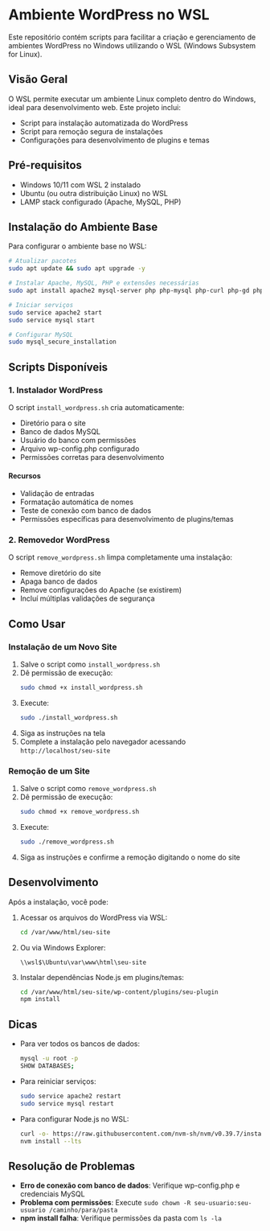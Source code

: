 # Ambiente WordPress no WSL

Este repositório contém scripts para facilitar a criação e gerenciamento de ambientes WordPress no Windows utilizando o WSL (Windows Subsystem for Linux).

## Visão Geral

O WSL permite executar um ambiente Linux completo dentro do Windows, ideal para desenvolvimento web. Este projeto inclui:

- Script para instalação automatizada do WordPress
- Script para remoção segura de instalações
- Configurações para desenvolvimento de plugins e temas

## Pré-requisitos

- Windows 10/11 com WSL 2 instalado
- Ubuntu (ou outra distribuição Linux) no WSL
- LAMP stack configurado (Apache, MySQL, PHP)

## Instalação do Ambiente Base

Para configurar o ambiente base no WSL:

```bash
# Atualizar pacotes
sudo apt update && sudo apt upgrade -y

# Instalar Apache, MySQL, PHP e extensões necessárias
sudo apt install apache2 mysql-server php php-mysql php-curl php-gd php-xml php-mbstring php-zip unzip

# Iniciar serviços
sudo service apache2 start
sudo service mysql start

# Configurar MySQL
sudo mysql_secure_installation
```

## Scripts Disponíveis

### 1. Instalador WordPress

O script `install_wordpress.sh` cria automaticamente:
- Diretório para o site
- Banco de dados MySQL
- Usuário do banco com permissões
- Arquivo wp-config.php configurado
- Permissões corretas para desenvolvimento

#### Recursos
- Validação de entradas
- Formatação automática de nomes
- Teste de conexão com banco de dados
- Permissões específicas para desenvolvimento de plugins/temas

### 2. Removedor WordPress

O script `remove_wordpress.sh` limpa completamente uma instalação:
- Remove diretório do site
- Apaga banco de dados
- Remove configurações do Apache (se existirem)
- Incluí múltiplas validações de segurança

## Como Usar

### Instalação de um Novo Site

1. Salve o script como `install_wordpress.sh`
2. Dê permissão de execução:
   ```bash
   sudo chmod +x install_wordpress.sh
   ```
3. Execute:
   ```bash
   sudo ./install_wordpress.sh
   ```
4. Siga as instruções na tela
5. Complete a instalação pelo navegador acessando `http://localhost/seu-site`

### Remoção de um Site

1. Salve o script como `remove_wordpress.sh`
2. Dê permissão de execução:
   ```bash
   sudo chmod +x remove_wordpress.sh
   ```
3. Execute:
   ```bash
   sudo ./remove_wordpress.sh
   ```
4. Siga as instruções e confirme a remoção digitando o nome do site

## Desenvolvimento

Após a instalação, você pode:

1. Acessar os arquivos do WordPress via WSL:
   ```bash
   cd /var/www/html/seu-site
   ```

2. Ou via Windows Explorer:
   ```
   \\wsl$\Ubuntu\var\www\html\seu-site
   ```

3. Instalar dependências Node.js em plugins/temas:
   ```bash
   cd /var/www/html/seu-site/wp-content/plugins/seu-plugin
   npm install
   ```

## Dicas

- Para ver todos os bancos de dados:
  ```bash
  mysql -u root -p
  SHOW DATABASES;
  ```

- Para reiniciar serviços:
  ```bash
  sudo service apache2 restart
  sudo service mysql restart
  ```

- Para configurar Node.js no WSL:
  ```bash
  curl -o- https://raw.githubusercontent.com/nvm-sh/nvm/v0.39.7/install.sh | bash
  nvm install --lts
  ```

## Resolução de Problemas

- **Erro de conexão com banco de dados**: Verifique wp-config.php e credenciais MySQL
- **Problema com permissões**: Execute `sudo chown -R seu-usuario:seu-usuario /caminho/para/pasta`
- **npm install falha**: Verifique permissões da pasta com `ls -la`